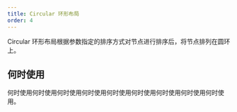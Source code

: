 ```yaml
---
title: Circular 环形布局
order: 4
---
```


Circular 环形布局根据参数指定的排序方式对节点进行排序后，将节点排列在圆环上。

## 何时使用

何时使用何时使用何时使用何时使用何时使用何时使用何时使用何时使用何时使用。
